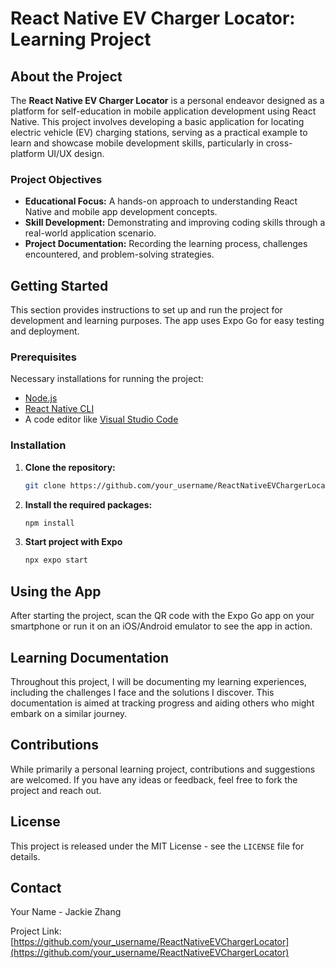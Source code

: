 # React Native EV Charger Locator: Learning Project

## About the Project

The **React Native EV Charger Locator** is a personal endeavor designed as a platform for self-education in mobile application development using React Native. This project involves developing a basic application for locating electric vehicle (EV) charging stations, serving as a practical example to learn and showcase mobile development skills, particularly in cross-platform UI/UX design.

### Project Objectives

- **Educational Focus:** A hands-on approach to understanding React Native and mobile app development concepts.
- **Skill Development:** Demonstrating and improving coding skills through a real-world application scenario.
- **Project Documentation:** Recording the learning process, challenges encountered, and problem-solving strategies.

## Getting Started

This section provides instructions to set up and run the project for development and learning purposes. The app uses Expo Go for easy testing and deployment.

### Prerequisites

Necessary installations for running the project:

- [Node.js](https://nodejs.org/)
- [React Native CLI](https://reactnative.dev/docs/environment-setup)
- A code editor like [Visual Studio Code](https://code.visualstudio.com/)

### Installation

1. **Clone the repository:**
   ```sh
   git clone https://github.com/your_username/ReactNativeEVChargerLocator.git
   ```
2. **Install the required packages:**
   ```sh
   npm install
   ```
3. **Start project with Expo**
   ```sh
   npx expo start
   ```

## Using the App

After starting the project, scan the QR code with the Expo Go app on your smartphone or run it on an iOS/Android emulator to see the app in action.


## Learning Documentation

Throughout this project, I will be documenting my learning experiences, including the challenges I face and the solutions I discover. This documentation is aimed at tracking progress and aiding others who might embark on a similar journey.

## Contributions

While primarily a personal learning project, contributions and suggestions are welcomed. If you have any ideas or feedback, feel free to fork the project and reach out.

## License

This project is released under the MIT License - see the `LICENSE` file for details.

## Contact

Your Name - Jackie Zhang

Project Link: [https://github.com/your_username/ReactNativeEVChargerLocator](https://github.com/your_username/ReactNativeEVChargerLocator)
